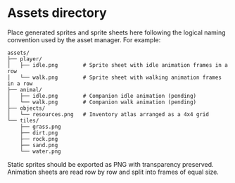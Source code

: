 # Assets directory

Place generated sprites and sprite sheets here following the logical naming
convention used by the asset manager. For example:

```
assets/
├── player/
│   ├── idle.png        # Sprite sheet with idle animation frames in a row
│   └── walk.png        # Sprite sheet with walking animation frames in a row
├── animal/
│   ├── idle.png        # Companion idle animation (pending)
│   └── walk.png        # Companion walk animation (pending)
├── objects/
│   └── resources.png   # Inventory atlas arranged as a 4x4 grid
└── tiles/
    ├── grass.png
    ├── dirt.png
    ├── rock.png
    ├── sand.png
    └── water.png
```

Static sprites should be exported as PNG with transparency preserved. Animation
sheets are read row by row and split into frames of equal size.
